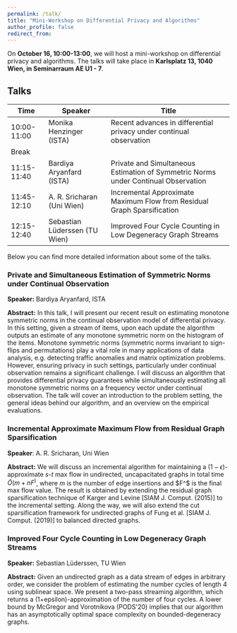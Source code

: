 ```yaml
---
permalink: /talk/
title: "Mini-Workshop on Differential Privacy and Algorithms"
author_profile: false
redirect_from: 
---
```



On **October 16, 10:00-13:00**, we will host a mini-workshop on differential
privacy and algorithms. The talks will take place in **Karlsplatz 13, 1040 Wien, in
Seminarraum AE U1 - 7**.


## Talks

| Time            | Speaker                       | Title                                                             |
| ----------------        | ------                        | ------------------------------------------------------------ |
| 10:00-11:00     | Monika Henzinger (ISTA)       | Recent advances in differential privacy under continual observation |
| Break           |   | 
| 11:15-11:40     |  Bardiya Aryanfard (ISTA)     | Private and Simultaneous Estimation of Symmetric Norms under Continual Observation |
| 11:45-12:10     | A. R. Sricharan (Uni Wien)    | Incremental Approximate Maximum Flow from Residual Graph Sparsification |
| 12:15-12:40     | Sebastian Lüderssen (TU Wien) | Improved Four Cycle Counting in Low Degeneracy Graph Streams |


Below you can find more detailed information about some of the talks.


### Private and Simultaneous Estimation of Symmetric Norms under Continual Observation

**Speaker:** Bardiya Aryanfard, ISTA

**Abstract:** In this talk, I will present our recent result on estimating monotone symmetric norms in the continual observation model of differential privacy. In this setting, given a stream of items, upon each update the algorithm outputs an estimate of any monotone symmetric norm on the histogram of the items. Monotone symmetric norms (symmetric norms invariant to sign-flips and permutations) play a vital role in many applications of data analysis, e.g. detecting traffic anomalies and matrix optimization problems. However, ensuring privacy in such settings, particularly under continual observation remains a significant challenge. 
I will discuss an algorithm that provides differential privacy guarantees while simultaneously estimating all monotone symmetric norms on a frequency vector under continual observation. The talk will cover an introduction to the problem setting, the general ideas behind our algorithm, and an overview on the empirical evaluations.


### Incremental Approximate Maximum Flow from Residual Graph Sparsification

**Speaker**: A. R. Sricharan, Uni Wien

**Abstract:**
We will discuss an incremental algorithm for maintaining a $(1-\epsilon)$-approximate $s$-$t$ max flow in undirected, uncapacitated graphs in total time $\tilde{O}(m + nF^)$, where $m$ is the number of edge insertions and $F^$ is the final max flow value. The result is obtained by extending the residual graph sparsification technique of Karger and Levine [SIAM J. Comput. (2015)] to the incremental setting. Along the way, we will also extend the cut sparsification framework for undirected graphs of Fung et al. [SIAM J. Comput. (2019)] to balanced directed graphs.




### Improved Four Cycle Counting in Low Degeneracy Graph Streams

**Speaker:** Sebastian Lüderssen, TU Wien

**Abstract:** Given an undirected graph as a data stream of edges in arbitrary order, we consider the problem of estimating the number cycles of length 4 using sublinear space. We present a two-pass streaming algorithm, which returns a (1+epsilon)-approximation of the number of four cycles. A lower bound by McGregor and Vorotnikova (PODS'20) implies that our algorithm has an asymptotically optimal space complexity on bounded-degeneracy graphs.



